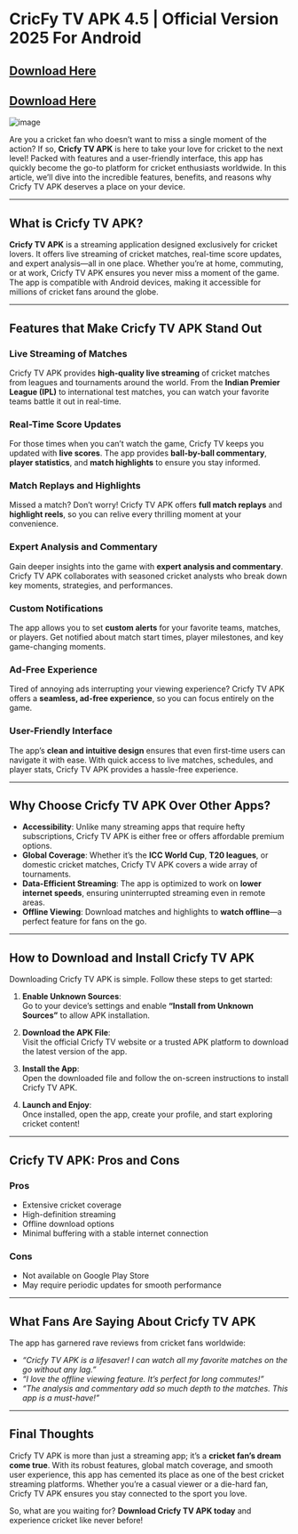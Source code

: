 #   CricFy TV APK 4.5 | Official Version 2025 For Android

##  [Download Here ](https://apktodo.io/cricfy-tv-mobile-14/)
##  [Download Here ](https://apktodo.net/)
 ![image](https://github.com/user-attachments/assets/5f558849-4a32-4ff7-b206-67ab6a333d1b)

Are you a cricket fan who doesn’t want to miss a single moment of the action? If so, **Cricfy TV APK** is here to take your love for cricket to the next level! Packed with features and a user-friendly interface, this app has quickly become the go-to platform for cricket enthusiasts worldwide. In this article, we’ll dive into the incredible features, benefits, and reasons why Cricfy TV APK deserves a place on your device.

---

## What is Cricfy TV APK?

**Cricfy TV APK** is a streaming application designed exclusively for cricket lovers. It offers live streaming of cricket matches, real-time score updates, and expert analysis—all in one place. Whether you’re at home, commuting, or at work, Cricfy TV APK ensures you never miss a moment of the game. The app is compatible with Android devices, making it accessible for millions of cricket fans around the globe.

---

## Features that Make Cricfy TV APK Stand Out

### Live Streaming of Matches
Cricfy TV APK provides **high-quality live streaming** of cricket matches from leagues and tournaments around the world. From the **Indian Premier League (IPL)** to international test matches, you can watch your favorite teams battle it out in real-time.

### Real-Time Score Updates
For those times when you can’t watch the game, Cricfy TV keeps you updated with **live scores**. The app provides **ball-by-ball commentary**, **player statistics**, and **match highlights** to ensure you stay informed.

### Match Replays and Highlights
Missed a match? Don’t worry! Cricfy TV APK offers **full match replays** and **highlight reels**, so you can relive every thrilling moment at your convenience.

### Expert Analysis and Commentary
Gain deeper insights into the game with **expert analysis and commentary**. Cricfy TV APK collaborates with seasoned cricket analysts who break down key moments, strategies, and performances.

### Custom Notifications
The app allows you to set **custom alerts** for your favorite teams, matches, or players. Get notified about match start times, player milestones, and key game-changing moments.

### Ad-Free Experience
Tired of annoying ads interrupting your viewing experience? Cricfy TV APK offers a **seamless, ad-free experience**, so you can focus entirely on the game.

### User-Friendly Interface
The app’s **clean and intuitive design** ensures that even first-time users can navigate it with ease. With quick access to live matches, schedules, and player stats, Cricfy TV APK provides a hassle-free experience.

---

## Why Choose Cricfy TV APK Over Other Apps?

- **Accessibility**: Unlike many streaming apps that require hefty subscriptions, Cricfy TV APK is either free or offers affordable premium options.
- **Global Coverage**: Whether it’s the **ICC World Cup**, **T20 leagues**, or domestic cricket matches, Cricfy TV APK covers a wide array of tournaments.
- **Data-Efficient Streaming**: The app is optimized to work on **lower internet speeds**, ensuring uninterrupted streaming even in remote areas.
- **Offline Viewing**: Download matches and highlights to **watch offline**—a perfect feature for fans on the go.

---

## How to Download and Install Cricfy TV APK

Downloading Cricfy TV APK is simple. Follow these steps to get started:

1. **Enable Unknown Sources**:  
   Go to your device’s settings and enable **“Install from Unknown Sources”** to allow APK installation.

2. **Download the APK File**:  
   Visit the official Cricfy TV website or a trusted APK platform to download the latest version of the app.

3. **Install the App**:  
   Open the downloaded file and follow the on-screen instructions to install Cricfy TV APK.

4. **Launch and Enjoy**:  
   Once installed, open the app, create your profile, and start exploring cricket content!

---

## Cricfy TV APK: Pros and Cons

### Pros
- Extensive cricket coverage
- High-definition streaming
- Offline download options
- Minimal buffering with a stable internet connection

### Cons
- Not available on Google Play Store
- May require periodic updates for smooth performance

---

## What Fans Are Saying About Cricfy TV APK

The app has garnered rave reviews from cricket fans worldwide:

- _“Cricfy TV APK is a lifesaver! I can watch all my favorite matches on the go without any lag.”_
- _“I love the offline viewing feature. It’s perfect for long commutes!”_
- _“The analysis and commentary add so much depth to the matches. This app is a must-have!”_

---

## Final Thoughts

Cricfy TV APK is more than just a streaming app; it’s a **cricket fan’s dream come true**. With its robust features, global match coverage, and smooth user experience, this app has cemented its place as one of the best cricket streaming platforms. Whether you’re a casual viewer or a die-hard fan, Cricfy TV APK ensures you stay connected to the sport you love.

So, what are you waiting for? **Download Cricfy TV APK today** and experience cricket like never before!
